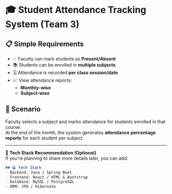 # 🎓 Student Attendance Tracking System (Team 3)

## 📋 Simple Requirements

- ✅ Faculty can mark students as **Present/Absent**
- 📚 Students can be enrolled in **multiple subjects**
- 🗓️ Attendance is recorded **per class session/date**
- 📈 View attendance reports:
  - **Monthly-wise**
  - **Subject-wise**

## 🎯 Scenario

Faculty selects a subject and marks attendance for students enrolled in that course.  
At the end of the month, the system generates **attendance percentage reports** for each student per subject.

---

📌 **Tech Stack Recommendation (Optional)**  
If you're planning to share more details later, you can add:

```markdown
## 💻 Tech Stack
- Backend: Java / Spring Boot
- Frontend: React / HTML & Bootstrap
- Database: MySQL / PostgreSQL
- ORM: JPA / Hibernate
